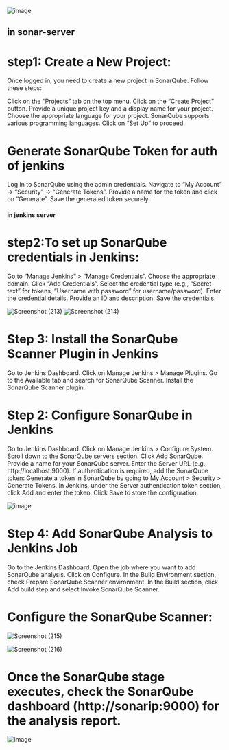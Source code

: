 
![image](https://github.com/user-attachments/assets/abdbd7b0-e750-4dc6-ad65-91a0c2e2599c)

## in sonar-server
# step1: Create a New Project:
Once logged in, you need to create a new project in SonarQube. Follow these steps:

Click on the “Projects” tab on the top menu.
Click on the “Create Project” button.
Provide a unique project key and a display name for your project.
Choose the appropriate language for your project. SonarQube supports various programming languages.
Click on “Set Up” to proceed.

# Generate SonarQube Token for auth of jenkins
Log in to SonarQube using the admin credentials.
Navigate to “My Account” -> “Security” -> “Generate Tokens”.
Provide a name for the token and click on “Generate”. Save the generated token securely.



#### in jenkins server
# step2:To set up SonarQube credentials in Jenkins:
Go to “Manage Jenkins” > “Manage Credentials”.
Choose the appropriate domain.
Click “Add Credentials”.
Select the credential type (e.g., “Secret text” for tokens, “Username with password” for username/password).
Enter the credential details.
Provide an ID and description.
Save the credentials.

![Screenshot (213)](https://github.com/user-attachments/assets/544ccc13-9ee2-47a9-be6e-7c9a91bfccb1)
![Screenshot (214)](https://github.com/user-attachments/assets/48cd16a8-56f7-4490-b310-151489f11346)

# Step 3: Install the SonarQube Scanner Plugin in Jenkins
Go to Jenkins Dashboard.
Click on Manage Jenkins > Manage Plugins.
Go to the Available tab and search for SonarQube Scanner.
Install the SonarQube Scanner plugin.

# Step 2: Configure SonarQube in Jenkins
Go to Jenkins Dashboard.
Click on Manage Jenkins > Configure System.
Scroll down to the SonarQube servers section.
Click Add SonarQube.
Provide a name for your SonarQube server.
Enter the Server URL (e.g., http://localhost:9000).
If authentication is required, add the SonarQube token:
Generate a token in SonarQube by going to My Account > Security > Generate Tokens.
In Jenkins, under the Server authentication token section, click Add and enter the token.
Click Save to store the configuration.

![image](https://github.com/user-attachments/assets/d55c740e-6d50-4c60-828f-5308941ce3f0)

# Step 4: Add SonarQube Analysis to Jenkins Job
Go to the Jenkins Dashboard.
Open the job where you want to add SonarQube analysis.
Click on Configure.
In the Build Environment section, check Prepare SonarQube Scanner environment.
In the Build section, click Add build step and select Invoke SonarQube Scanner.

# Configure the SonarQube Scanner:
![Screenshot (215)](https://github.com/user-attachments/assets/4ee0c4d9-168d-45bb-8c72-05567a4cd8ae)

![Screenshot (216)](https://github.com/user-attachments/assets/987934c7-2023-4267-af39-66131862302f)



# Once the SonarQube stage executes, check the SonarQube dashboard (http://sonarip:9000) for the analysis report.
![image](https://github.com/user-attachments/assets/333565c8-5b2a-4e9b-9285-3ee83144369b)

